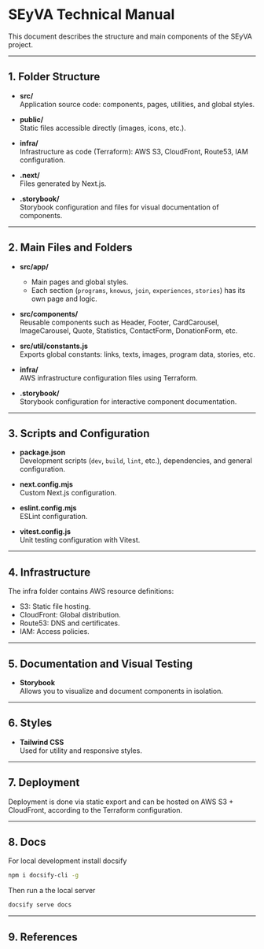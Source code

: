 # SEyVA Technical Manual

This document describes the structure and main components of the SEyVA project.

---

## 1. Folder Structure

- **src/**  
  Application source code: components, pages, utilities, and global styles.

- **public/**  
  Static files accessible directly (images, icons, etc.).

- **infra/**  
  Infrastructure as code (Terraform): AWS S3, CloudFront, Route53, IAM configuration.

- **.next/**  
  Files generated by Next.js.

- **.storybook/**  
  Storybook configuration and files for visual documentation of components.

---

## 2. Main Files and Folders

- **src/app/**  
  - Main pages and global styles.
  - Each section (`programs`, `knowus`, `join`, `experiences`, `stories`) has its own page and logic.

- **src/components/**  
  Reusable components such as Header, Footer, CardCarousel, ImageCarousel, Quote, Statistics, ContactForm, DonationForm, etc.

- **src/util/constants.js**  
  Exports global constants: links, texts, images, program data, stories, etc.

- **infra/**  
  AWS infrastructure configuration files using Terraform.

- **.storybook/**  
  Storybook configuration for interactive component documentation.

---

## 3. Scripts and Configuration

- **package.json**  
  Development scripts (`dev`, `build`, `lint`, etc.), dependencies, and general configuration.

- **next.config.mjs**  
  Custom Next.js configuration.

- **eslint.config.mjs**  
  ESLint configuration.

- **vitest.config.js**  
  Unit testing configuration with Vitest.

---

## 4. Infrastructure

The infra folder contains AWS resource definitions:
- S3: Static file hosting.
- CloudFront: Global distribution.
- Route53: DNS and certificates.
- IAM: Access policies.

---

## 5. Documentation and Visual Testing

- **Storybook**  
  Allows you to visualize and document components in isolation.

---

## 6. Styles

- **Tailwind CSS**  
  Used for utility and responsive styles.

---

## 7. Deployment

Deployment is done via static export and can be hosted on AWS S3 + CloudFront, according to the Terraform configuration.

---
## 8. Docs
For local development install docsify
```bash
npm i docsify-cli -g
```

Then run a the local server
```bash
docsify serve docs
```

---
## 9. References
